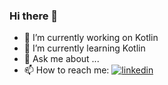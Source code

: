 ### Hi there 👋

- 🔭 I’m currently working on Kotlin
- 🌱 I’m currently learning Kotlin
- 💬 Ask me about ...
- 📫 How to reach me:
[![linkedin](https://img.shields.io/badge/Linkedin-000000?style=for-the-badge&logo=Linkedin&logoColor=white)](www.linkedin.com/in/esma-ozmiş)

  
